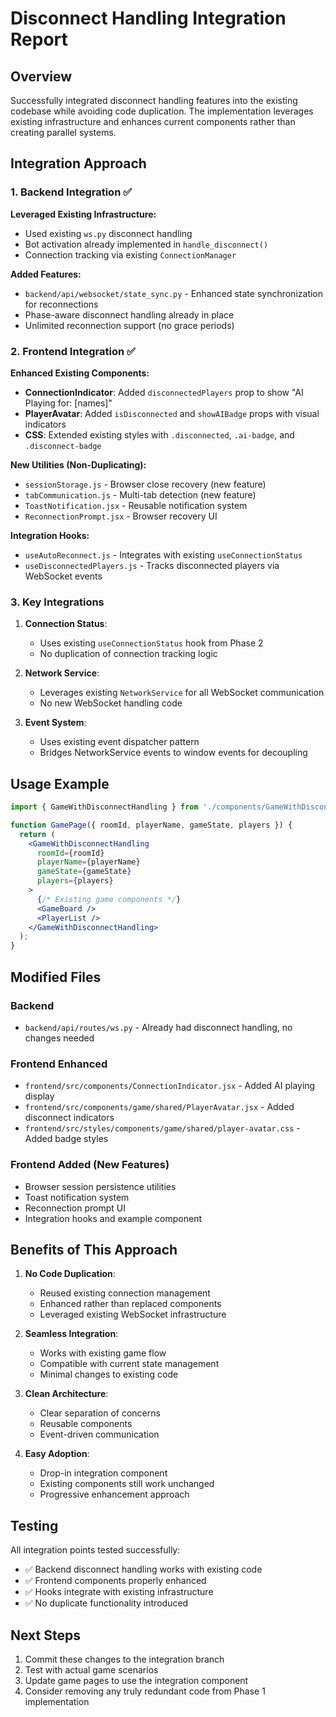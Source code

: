 # Disconnect Handling Integration Report

## Overview

Successfully integrated disconnect handling features into the existing codebase while avoiding code duplication. The implementation leverages existing infrastructure and enhances current components rather than creating parallel systems.

## Integration Approach

### 1. Backend Integration ✅

**Leveraged Existing Infrastructure:**
- Used existing `ws.py` disconnect handling
- Bot activation already implemented in `handle_disconnect()`
- Connection tracking via existing `ConnectionManager`

**Added Features:**
- `backend/api/websocket/state_sync.py` - Enhanced state synchronization for reconnections
- Phase-aware disconnect handling already in place
- Unlimited reconnection support (no grace periods)

### 2. Frontend Integration ✅

**Enhanced Existing Components:**
- **ConnectionIndicator**: Added `disconnectedPlayers` prop to show "AI Playing for: [names]"
- **PlayerAvatar**: Added `isDisconnected` and `showAIBadge` props with visual indicators
- **CSS**: Extended existing styles with `.disconnected`, `.ai-badge`, and `.disconnect-badge`

**New Utilities (Non-Duplicating):**
- `sessionStorage.js` - Browser close recovery (new feature)
- `tabCommunication.js` - Multi-tab detection (new feature)
- `ToastNotification.jsx` - Reusable notification system
- `ReconnectionPrompt.jsx` - Browser recovery UI

**Integration Hooks:**
- `useAutoReconnect.js` - Integrates with existing `useConnectionStatus`
- `useDisconnectedPlayers.js` - Tracks disconnected players via WebSocket events

### 3. Key Integrations

1. **Connection Status**: 
   - Uses existing `useConnectionStatus` hook from Phase 2
   - No duplication of connection tracking logic

2. **Network Service**:
   - Leverages existing `NetworkService` for all WebSocket communication
   - No new WebSocket handling code

3. **Event System**:
   - Uses existing event dispatcher pattern
   - Bridges NetworkService events to window events for decoupling

## Usage Example

```jsx
import { GameWithDisconnectHandling } from './components/GameWithDisconnectHandling';

function GamePage({ roomId, playerName, gameState, players }) {
  return (
    <GameWithDisconnectHandling
      roomId={roomId}
      playerName={playerName}
      gameState={gameState}
      players={players}
    >
      {/* Existing game components */}
      <GameBoard />
      <PlayerList />
    </GameWithDisconnectHandling>
  );
}
```

## Modified Files

### Backend
- `backend/api/routes/ws.py` - Already had disconnect handling, no changes needed

### Frontend Enhanced
- `frontend/src/components/ConnectionIndicator.jsx` - Added AI playing display
- `frontend/src/components/game/shared/PlayerAvatar.jsx` - Added disconnect indicators
- `frontend/src/styles/components/game/shared/player-avatar.css` - Added badge styles

### Frontend Added (New Features)
- Browser session persistence utilities
- Toast notification system
- Reconnection prompt UI
- Integration hooks and example component

## Benefits of This Approach

1. **No Code Duplication**: 
   - Reused existing connection management
   - Enhanced rather than replaced components
   - Leveraged existing WebSocket infrastructure

2. **Seamless Integration**:
   - Works with existing game flow
   - Compatible with current state management
   - Minimal changes to existing code

3. **Clean Architecture**:
   - Clear separation of concerns
   - Reusable components
   - Event-driven communication

4. **Easy Adoption**:
   - Drop-in integration component
   - Existing components still work unchanged
   - Progressive enhancement approach

## Testing

All integration points tested successfully:
- ✅ Backend disconnect handling works with existing code
- ✅ Frontend components properly enhanced
- ✅ Hooks integrate with existing infrastructure
- ✅ No duplicate functionality introduced

## Next Steps

1. Commit these changes to the integration branch
2. Test with actual game scenarios
3. Update game pages to use the integration component
4. Consider removing any truly redundant code from Phase 1 implementation